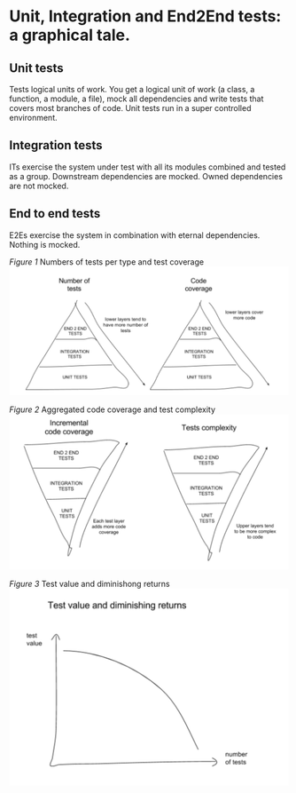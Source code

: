 # Unit, Integration and End2End tests: a graphical tale.

## Unit tests
Tests logical units of work.
You get a logical unit of work (a class, a function, a module, a file), mock all dependencies and write tests that covers most branches of code.
Unit tests run in a super controlled environment.

## Integration tests
ITs exercise the system under test with all its modules combined and tested as a group.
Downstream dependencies are mocked.
Owned dependencies are not mocked.

## End to end tests
E2Es exercise the system in combination with eternal dependencies. 
Nothing is mocked.

_Figure 1_ Numbers of tests per type and test coverage
![](https://github.com/vazquezger/papers/blob/master/figures/tests-num%20of%20tests.png)

_Figure 2_ Aggregated code coverage and test complexity
![](https://github.com/vazquezger/papers/blob/master/figures/tests-code%20coverage.png)

_Figure 3_ Test value and diminishong returns
![](https://github.com/vazquezger/papers/blob/master/figures/tests-diminishing-value.png)


